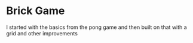 # Brick Game
I started with the basics from the pong game and then built on that with a grid and other improvements
